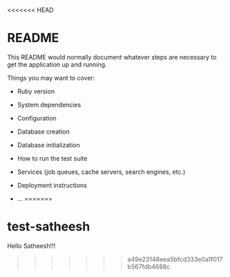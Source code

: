 <<<<<<< HEAD
# README

This README would normally document whatever steps are necessary to get the
application up and running.

Things you may want to cover:

* Ruby version

* System dependencies

* Configuration

* Database creation

* Database initialization

* How to run the test suite

* Services (job queues, cache servers, search engines, etc.)

* Deployment instructions

* ...
=======
# test-satheesh
Hello Satheesh!!!
>>>>>>> a49e23148eea5bfcd333e0a1f017b567fdb4688c
